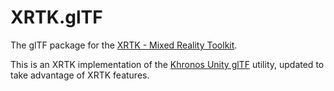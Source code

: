 # XRTK.glTF

The glTF package for the [XRTK - Mixed Reality Toolkit](https://github.com/XRTK/XRTK-Core).

This is an XRTK implementation of the [Khronos Unity glTF](https://github.com/KhronosGroup/UnityGLTF) utility, updated to take advantage of XRTK features.
